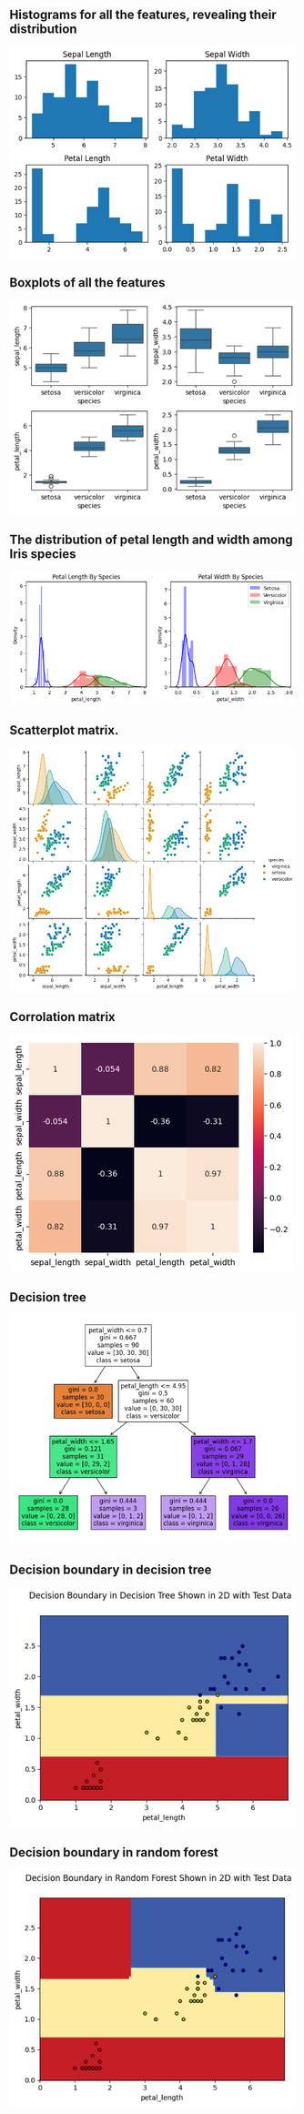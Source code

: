 ## Histograms for all the features, revealing their distribution

![](Histograms.png)


## Boxplots of all the features

![](Boxplots.png)

## The distribution of petal length and width among Iris species

![](petal_length_and_width.png)

## Scatterplot matrix.

![](scatterplot_matrix.png)

## Corrolation matrix

![](correlation_matrix.png)

## Decision tree

![](Decision_Tree.png)

## Decision boundary in decision tree

![](Boundary_in_Decision_Tree.png)

## Decision boundary in random forest

![](Boundary_in_Random_Forest.png)
